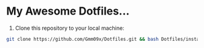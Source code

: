 

# My Awesome Dotfiles...

1. Clone this repository to your local machine:
```bash
git clone https://github.com/Gmm09x/Dotfiles.git && bash Dotfiles/install.sh    
```
